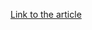 [Link to the article](https://blog.cyble.com/2023/04/13/chameleon-a-new-android-malware-spotted-in-the-wild/)
